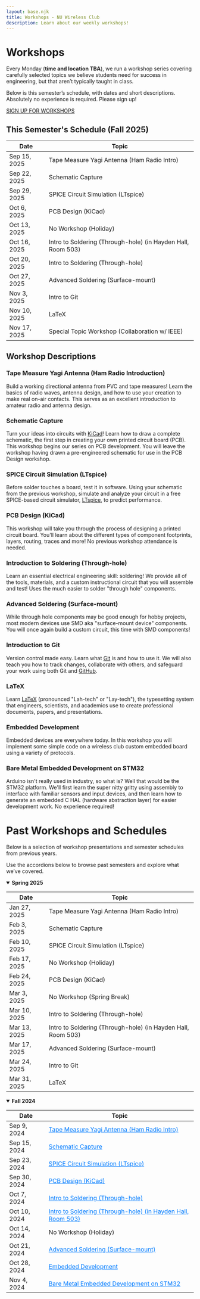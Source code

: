 ```yaml
---
layout: base.njk
title: Workshops - NU Wireless Club
description: Learn about our weekly workshops!
---
```


<style>
  .past-workshops table a {
    color: #007bff; /* blue */
    text-decoration: underline;
  }
  .past-workshops table a:hover {
    color: #0056b3; /* darker blue on hover */
  }
</style>

# Workshops

Every Monday (**time and location TBA**), we run a workshop series covering carefully selected topics we believe students need for success in engineering, but that aren’t typically taught in class.

Below is this semester’s schedule, with dates and short descriptions. Absolutely no experience is required. Please sign up!

<a href="https://forms.gle/xKhn3seDVMgd9UUY9" class="retro-button">SIGN UP FOR WORKSHOPS</a>

## This Semester's Schedule (Fall 2025)

| Date         | Topic |
|--------------|-------|
| Sep 15, 2025 | Tape Measure Yagi Antenna (Ham Radio Intro) |
| Sep 22, 2025 | Schematic Capture |
| Sep 29, 2025 | SPICE Circuit Simulation (LTspice) |
| Oct 6, 2025  | PCB Design (KiCad) |
| Oct 13, 2025 | No Workshop (Holiday) |
| Oct 16, 2025 | Intro to Soldering (Through-hole) (in Hayden Hall, Room 503) |
| Oct 20, 2025 | Intro to Soldering (Through-hole) |
| Oct 27, 2025 | Advanced Soldering (Surface-mount) |
| Nov 3, 2025  | Intro to Git |
| Nov 10, 2025 | LaTeX |
| Nov 17, 2025 | Special Topic Workshop (Collaboration w/ IEEE) |

## Workshop Descriptions

### Tape Measure Yagi Antenna (Ham Radio Introduction)
Build a working directional antenna from PVC and tape measures! Learn the basics of radio waves, antenna design, and how to use your creation to make real on-air contacts. This serves as an excellent introduction to amateur radio and antenna design.

### Schematic Capture
Turn your ideas into circuits with [KiCad](https://www.kicad.org/)! Learn how to draw a complete schematic, the first step in creating your own printed circuit board (PCB). This workshop begins our series on PCB development. You will leave the workshop having drawn a pre-engineered schematic for use in the PCB Design workshop.

### SPICE Circuit Simulation (LTspice)
Before solder touches a board, test it in software. Using your schematic from the previous workshop, simulate and analyze your circuit in a free SPICE-based circuit simulator, [LTspice](https://www.analog.com/en/resources/design-tools-and-calculators/ltspice-simulator.html), to predict performance.

### PCB Design (KiCad)
This workshop will take you through the process of designing a printed circuit board. You'll learn about the different types of component footprints, layers, routing, traces and more! No previous workshop attendance is needed.

### Introduction to Soldering (Through-hole)
Learn an essential electrical engineering skill: soldering! We provide all of the tools, materials, and a custom instructional circuit that you will assemble and test! Uses the much easier to solder "through hole" components.

### Advanced Soldering (Surface-mount)
While through hole components may be good enough for hobby projects, most modern devices use SMD aka "surface-mount device" components. You will once again build a custom circuit, this time with SMD components!

### Introduction to Git
Version control made easy.  Learn what [Git](https://git-scm.com/) is and how to use it. We will also teach you how to track changes, collaborate with others, and safeguard your work using both Git and [GitHub](https://github.com/).

### LaTeX
Learn [LaTeX](https://www.latex-project.org/) (pronounced "Lah-tech" or "Lay-tech"), the typesetting system that engineers, scientists, and academics use to create professional documents, papers, and presentations.


### Embedded Development
Embedded devices are everywhere today. In this workshop you will implement some simple code on a wireless club custom embedded board using a variety of protocols.

### Bare Metal Embedded Development on STM32
Arduino isn't really used in industry, so what is? Well that would be the STM32 platform. We'll first learn the super nitty gritty using assembly to interface with familiar sensors and input devices, and then learn how to generate an embedded C HAL (hardware abstraction layer) for easier development work. No experience required!

# Past Workshops and Schedules

Below is a selection of workshop presentations and semester schedules from previous years.

Use the accordions below to browse past semesters and explore what we’ve covered.

<div class="past-workshops">

  <!-- ==========================================================
    TEMP: 'open' attribute is used so past semester accordions 
    are expanded by default during current testing/launch.
    Remove 'open' once we have several semesters listed to 
    reduce page length.
  ========================================================== -->
  <details open>
    <summary><strong>Spring 2025</strong></summary>

| Date         | Topic   |
|--------------|---------|
| Jan 27, 2025 | Tape Measure Yagi Antenna (Ham Radio Intro) |
| Feb 3, 2025  | Schematic Capture |
| Feb 10, 2025 | SPICE Circuit Simulation (LTspice) |
| Feb 17, 2025 | No Workshop (Holiday) |
| Feb 24, 2025 | PCB Design (KiCad) |
| Mar 3, 2025  | No Workshop (Spring Break) |
| Mar 10, 2025 | Intro to Soldering (Through-hole) |
| Mar 13, 2025 | Intro to Soldering (Through-hole) (in Hayden Hall, Room 503) |
| Mar 17, 2025 | Advanced Soldering (Surface-mount) |
| Mar 24, 2025 | Intro to Git |
| Mar 31, 2025 | LaTeX |

  </details>

  <details open>
    <summary><strong>Fall 2024</strong></summary>

| Date         | Topic |
|--------------|-------|
| Sep 9, 2024  | [Tape Measure Yagi Antenna (Ham Radio Intro)](https://drive.google.com/file/d/1OiOjaqWzBmlXvpBjRO_Wpu8q1ZRd5xQV/view?usp=sharing) |
| Sep 15, 2024 | [Schematic Capture](https://docs.google.com/presentation/d/1ZAvkXFmmV1kDVmRuk3D_fPD1XggQa2We/edit?usp=sharing&ouid=114999241639433837857&rtpof=true&sd=true) |
| Sep 23, 2024 | [SPICE Circuit Simulation (LTspice)](https://docs.google.com/presentation/d/1R3e9oKSRVqYYAYqrhlrBNfuH7nmmFx4z/edit?usp=sharing&ouid=114999241639433837857&rtpof=true&sd=true) |
| Sep 30, 2024 | [PCB Design (KiCad)](https://docs.google.com/presentation/d/1Ni4_A1GJ2pgaOANFhqI4WDvgarpLyl3H/edit?usp=sharing&ouid=114999241639433837857&rtpof=true&sd=true) |
| Oct 7, 2024  | [Intro to Soldering (Through-hole)](https://docs.google.com/presentation/d/1uWT9KIZooWUxPyacywaTXebq1_JiEflY/edit?usp=sharing&ouid=114999241639433837857&rtpof=true&sd=true) |
| Oct 10, 2024 | [Intro to Soldering (Through-hole) (in Hayden Hall, Room 503)](https://docs.google.com/presentation/d/1uWT9KIZooWUxPyacywaTXebq1_JiEflY/edit?usp=sharing&ouid=114999241639433837857&rtpof=true&sd=true) |
| Oct 14, 2024 | No Workshop (Holiday) |
| Oct 21, 2024 | [Advanced Soldering (Surface-mount)](https://drive.google.com/file/d/1jNdcLlpgcA8vcia7QtflJeoXTiPQ8_rd/view?usp=sharing) |
| Oct 28, 2024 | [Embedded Development](https://docs.google.com/presentation/d/1egz9K3OwL_LHgArkGb4fc-xCjCyAnXlX/edit?usp=sharing&ouid=114999241639433837857&rtpof=true&sd=true) |
| Nov 4, 2024  | [Bare Metal Embedded Development on STM32](https://drive.google.com/file/d/1mOlmrSStb__n4jLGhMTb2Iis3-SgI8Zd/view?usp=sharing) |

  </details>
</div>